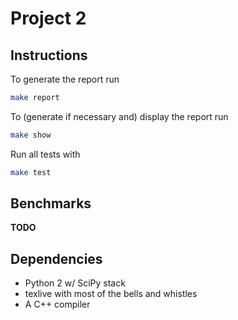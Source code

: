 # Project 2


## Instructions
To generate the report run
``` sh
make report
```

To (generate if necessary and) display the report run
``` sh
make show
```

Run all tests with
``` sh
make test
```

## Benchmarks
__TODO__


## Dependencies
* Python 2 w/ SciPy stack
* texlive with most of the bells and whistles
* A C++ compiler
